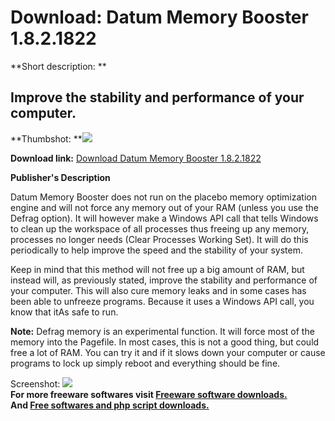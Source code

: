 # Download: Datum Memory Booster 1.8.2.1822

**Short description: **

## Improve the stability and performance of your computer.

  
**Thumbshot: **![](http://www.freewarefiles.com/screenshot/rz_memboost_md.jpg)   
  
**Download link:** [Download Datum Memory Booster 1.8.2.1822](http://freesoftwares.boysofts.com/Datum-Memory-Booster_program_69294.html)  
  

**Publisher's Description**  
  

Datum Memory Booster does not run on the placebo memory optimization engine
and will not force any memory out of your RAM (unless you use the Defrag
option). It will however make a Windows API call that tells Windows to clean
up the workspace of all processes thus freeing up any memory, processes no
longer needs (Clear Processes Working Set). It will do this periodically to
help improve the speed and the stability of your system.

Keep in mind that this method will not free up a big amount of RAM, but
instead will, as previously stated, improve the stability and performance of
your computer. This will also cure memory leaks and in some cases has been
able to unfreeze programs. Because it uses a Windows API call, you know that
itAs safe to run.

**Note:** Defrag memory is an experimental function. It will force most of the memory into the Pagefile. In most cases, this is not a good thing, but could free a lot of RAM. You can try it and if it slows down your computer or cause programs to lock up simply reboot and everything should be fine.

  
  
Screenshot: ![](http://www.freewarefiles.com/screenshot/rz_memboost.jpg)  
**For more freeware softwares visit [Freeware software downloads.](http://freesoftwares.boysofts.com/)**   
**And [Free softwares and php script downloads.](http://www.boysofts.com/)**

